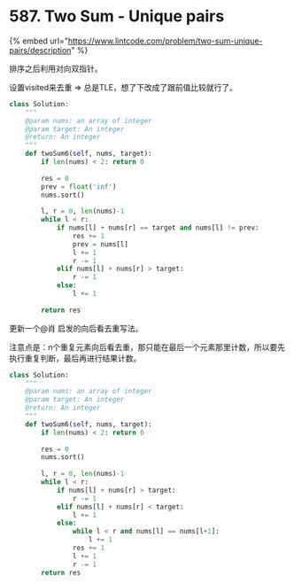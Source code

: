# 587. Two Sum - Unique pairs

{% embed url="https://www.lintcode.com/problem/two-sum-unique-pairs/description" %}

排序之后利用对向双指针。

设置visited来去重 =&gt; 总是TLE，想了下改成了跟前值比较就行了。

```python
class Solution:
    """
    @param nums: an array of integer
    @param target: An integer
    @return: An integer
    """
    def twoSum6(self, nums, target):
        if len(nums) < 2: return 0
        
        res = 0
        prev = float('inf')
        nums.sort()
        
        l, r = 0, len(nums)-1
        while l < r:
            if nums[l] + nums[r] == target and nums[l] != prev:
                res += 1
                prev = nums[l]
                l += 1 
                r -= 1 
            elif nums[l] + nums[r] > target:
                r -= 1 
            else:
                l += 1
        
        return res
```



更新一个@肖 启发的向后看去重写法。

注意点是：n个重复元素向后看去重，那只能在最后一个元素那里计数，所以要先执行重复判断，最后再进行结果计数。

```python
class Solution:
    """
    @param nums: an array of integer
    @param target: An integer
    @return: An integer
    """
    def twoSum6(self, nums, target):
        if len(nums) < 2: return 0
        
        res = 0
        nums.sort()
        
        l, r = 0, len(nums)-1
        while l < r:
            if nums[l] + nums[r] > target:
                r -= 1 
            elif nums[l] + nums[r] < target:
                l += 1 
            else:
                while l < r and nums[l] == nums[l+1]:
                    l += 1
                res += 1
                l += 1 
                r -= 1 
        return res
```

